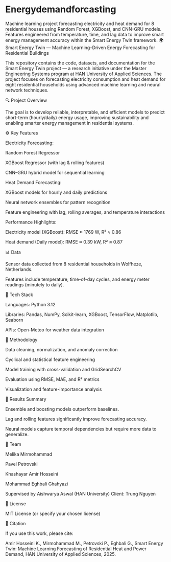 # Energydemandforcasting
Machine learning project forecasting electricity and heat demand for 8 residential houses using Random Forest, XGBoost, and CNN-GRU models. Features engineered from temperature, time, and lag data to improve smart energy management accuracy within the Smart Energy Twin framework.
🌍 Smart Energy Twin — Machine Learning–Driven Energy Forecasting for Residential Buildings

This repository contains the code, datasets, and documentation for the Smart Energy Twin project — a research initiative under the Master Engineering Systems program at HAN University of Applied Sciences.
The project focuses on forecasting electricity consumption and heat demand for eight residential households using advanced machine learning and neural network techniques.

🔍 Project Overview

The goal is to develop reliable, interpretable, and efficient models to predict short-term (hourly/daily) energy usage, improving sustainability and enabling smarter energy management in residential systems.

⚙️ Key Features

Electricity Forecasting:

Random Forest Regressor

XGBoost Regressor (with lag & rolling features)

CNN–GRU hybrid model for sequential learning

Heat Demand Forecasting:

XGBoost models for hourly and daily predictions

Neural network ensembles for pattern recognition

Feature engineering with lag, rolling averages, and temperature interactions

Performance Highlights:

Electricity model (XGBoost): RMSE ≈ 1769 W, R² ≈ 0.86

Heat demand (Daily model): RMSE ≈ 0.39 kW, R² ≈ 0.87

📊 Data

Sensor data collected from 8 residential households in Wolfheze, Netherlands.

Features include temperature, time-of-day cycles, and energy meter readings (minutely to daily).

🧠 Tech Stack

Languages: Python 3.12

Libraries: Pandas, NumPy, Scikit-learn, XGBoost, TensorFlow, Matplotlib, Seaborn

APIs: Open-Meteo for weather data integration

🧩 Methodology

Data cleaning, normalization, and anomaly correction

Cyclical and statistical feature engineering

Model training with cross-validation and GridSearchCV

Evaluation using RMSE, MAE, and R² metrics

Visualization and feature-importance analysis

🧾 Results Summary

Ensemble and boosting models outperform baselines.

Lag and rolling features significantly improve forecasting accuracy.

Neural models capture temporal dependencies but require more data to generalize.

👥 Team

Melika Mirmohammad

Pavel Petrovski

Khashayar Amir Hosseini

Mohammad Eghbali Ghahyazi

Supervised by Aishwarya Aswal (HAN University)
Client: Trung Nguyen

📄 License

MIT License (or specify your chosen license)

🏁 Citation

If you use this work, please cite:

Amir Hosseini K., Mirmohammad M., Petrovski P., Eghbali G., Smart Energy Twin: Machine Learning Forecasting of Residential Heat and Power Demand, HAN University of Applied Sciences, 2025.
